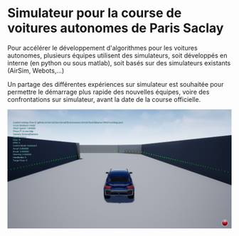 # Simulateur pour la course de voitures autonomes de Paris Saclay

Pour accélérer le développement d'algorithmes pour les voitures autonomes, plusieurs équipes utilisent des simulateurs, soit développés en interne (en python ou sous matlab), soit basés sur des simulateurs existants (AirSim, Webots,...)

Un partage des différentes expériences sur simulateur est souhaitée pour permettre le démarrage plus rapide des nouvelles équipes, voire des confrontations sur simulateur, avant la date de la course officielle.

![copie d'écran AirSim](images/AirSim.png)
